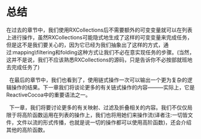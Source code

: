 # 总结
在过去的章节中，我们使用RXCollections后不需要额外的可变变量就可以在列表上进行操作，虽然RXCollections可能隐式地生成了这样的可变变量来完成任务，但是这不是我们要关心的，因为它已经为我们抽象出了这样的方式，通过:mapping\filtering和folding这种方式让我们不必在意实现任务的步骤。(当然，这并不是说，我们不应该熟悉RXCollections的源码，只是告诉你不必按部就班地去完成任务了)

&nbsp;&nbsp;在最后的章节中，我们也看到了，使用链式操作一次可以输出一个更为复杂的逻辑操作的结果。下一章我们将谈论更多的有关链式操作的内容———实际上，它是ReactiveCocoa中的重要语法之一。

&nbsp;&nbsp;下一章，我们将要讨论更多的有关映射、过滤及折叠相关的内容。我们不仅仅局限于将高阶函数运用在列表的操作上，我们也将用她们来操作流(译者注:一切皆文件，文件以流的形式传播，也就是说一切的操作都可以使用高阶函数)，还会介绍其他的高阶函数。
